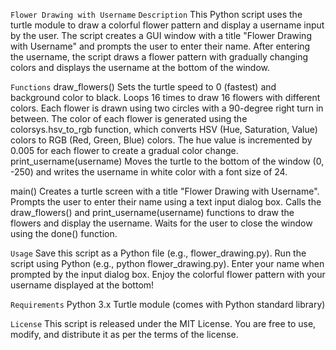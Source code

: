 `Flower Drawing with Username`
`Description`
This Python script uses the turtle module to draw a colorful flower pattern and display a username input by the user. The script creates a GUI window with a title "Flower Drawing with Username" and prompts the user to enter their name. After entering the username, the script draws a flower pattern with gradually changing colors and displays the username at the bottom of the window.

`Functions`
draw_flowers()
  Sets the turtle speed to 0 (fastest) and background color to black.
  Loops 16 times to draw 16 flowers with different colors.
  Each flower is drawn using two circles with a 90-degree right turn in between.
  The color of each flower is generated using the colorsys.hsv_to_rgb function, which converts HSV (Hue, Saturation, Value) colors to RGB (Red, Green, Blue) colors.
  The hue value is incremented by 0.005 for each flower to create a gradual color change.
  print_username(username)
  Moves the turtle to the bottom of the window (0, -250) and writes the username in white color with a font size of 24.

main()
  Creates a turtle screen with a title "Flower Drawing with Username".
  Prompts the user to enter their name using a text input dialog box.
  Calls the draw_flowers() and print_username(username) functions to draw the flowers and display the username.
  Waits for the user to close the window using the done() function.
  
`Usage`
  Save this script as a Python file (e.g., flower_drawing.py).
  Run the script using Python (e.g., python flower_drawing.py).
  Enter your name when prompted by the input dialog box.
  Enjoy the colorful flower pattern with your username displayed at the bottom!
  
`Requirements`
  Python 3.x
  Turtle module (comes with Python standard library)
  
`License`
This script is released under the MIT License. You are free to use, modify, and distribute it as per the terms of the license.
